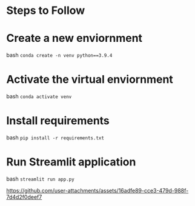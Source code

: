 # Steps to Follow

# Create a new enviornment
bash
`
conda create -n venv python==3.9.4
`
       
# Activate the virtual enviornment
bash
`
conda activate venv
`
# Install requirements
bash
`
pip install -r requirements.txt
`

# Run Streamlit application
bash
`
streamlit run app.py
`


https://github.com/user-attachments/assets/16adfe89-cce3-479d-988f-7d4d2f0deef7
